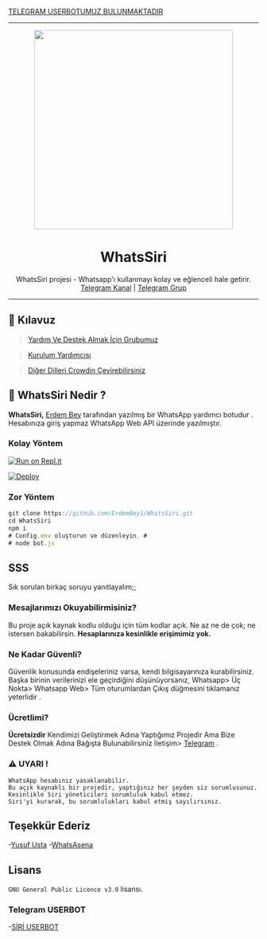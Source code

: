 [TELEGRAM USERBOTUMUZ BULUNMAKTADIR](https://t.me/Siriuserbot)

----

<div align="center">
  <img src="https://gitlab.com/ErdemBey1/whatssiri/raw/master/20210406_162732.jpg" width="400" height="400">
  <h1> WhatsSiri</h1>
</div>
<p align="center">
    WhatsSiri projesi - Whatsapp'ı kullanmayı kolay ve eğlenceli hale getirir. 
    <br>
        <a href="https://t.me/WHATSSİRİ">Telegram Kanal</a> |
        <a href="https://t.me/SiriSupport">Telegram Grup</a> 
    <br>
</p>

----

## 📢 Kılavuz
> [Yardım Ve Destek Almak İçin Grubumuz](https://t.me/SiriSupport)

> [Kurulum Yardımcısı](https://github.com/ErdemBey1/WhatsSiri/wiki)

> [Diğer Dilleri Crowdin Çevirebilirsiniz](https://crowdin.com/project/whatsasena)

## 🔎 WhatsSiri Nedir ?
**WhatsSiri,** [Erdem Bey](https://github.com/ErdemBey1) tarafından yazılmış bir WhatsApp yardımcı botudur . Hesabınıza giriş yapmaz WhatsApp Web API üzerinde yazılmıştır.

### Kolay Yöntem
[![Run on Repl.it](https://repl.it/badge/github/Quiec/whatsasena)](https://repl.it/)

[![Deploy](https://www.herokucdn.com/deploy/button.svg)](https://heroku.com/deploy?template=https://github.com/ErdemBey1/WhatsSiri)

### Zor Yöntem
```js
git clone https://github.com/ErdemBey1/WhatsSiri.git
cd WhatsSiri
npm i
# Config.env oluşturun ve düzenleyin. #
# node bot.js
```

## SSS
Sık sorulan birkaç soruyu yanıtlayalım;;

### Mesajlarımızı Okuyabilirmisiniz?
Bu proje açık kaynak kodlu olduğu için tüm kodlar açık. Ne az ne de çok; ne istersen bakabilirsin. **Hesaplarınıza kesinlikle erişimimiz yok.**

### Ne Kadar Güvenli?
Güvenlik konusunda endişeleriniz varsa, kendi bilgisayarınıza kurabilirsiniz. Başka birinin verilerinizi ele geçirdiğini düşünüyorsanız, Whatsapp> Üç Nokta> Whatsapp Web> Tüm oturumlardan Çıkış düğmesini tıklamanız yeterlidir .


### Ücretlimi?
**Ücretsizdir** Kendimizi Geliştirmek Adına Yaptığımız Projedir Ama Bize Destek Olmak Adına Bağışta Bulunabilirsiniz İletişim> [Telegram](https://t.me/orgutsahibi) .

### ⚠️ UYARI ! 
```
WhatsApp hesabınız yasaklanabilir.
Bu açık kaynaklı bir projedir, yaptığınız her şeyden siz sorumlusunuz.
Kesinlikle Siri yöneticileri sorumluluk kabul etmez.
Siri'yi kurarak, bu sorumlulukları kabul etmiş sayılırsınız.
```

## Teşekkür Ederiz
-[Yusuf Usta](https://github.com/YusufUsta) 
-[WhatsAsena](https://github.com/Yusuf/WhatsAsena) 

## Lisans
`GNU General Public Licence v3.0` lisansı.

### Telegram USERBOT
-[SİRİ USERBOT](https://github.com/ErdemBey1/Siriuserbot)
